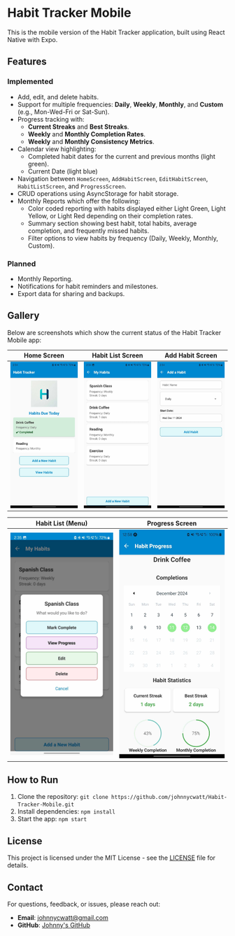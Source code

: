 # Habit Tracker Mobile

This is the mobile version of the Habit Tracker application, built using React Native with Expo.

## Features

### Implemented
- Add, edit, and delete habits.
- Support for multiple frequencies: **Daily**, **Weekly**, **Monthly**, and **Custom** (e.g., Mon-Wed-Fri or Sat-Sun).
- Progress tracking with:
    - **Current Streaks** and **Best Streaks**.
    - **Weekly** and **Monthly Completion Rates**.
    - **Weekly** and **Monthly Consistency Metrics**.
- Calendar view highlighting:
    - Completed habit dates for the current and previous months (light green).
    - Current Date (light blue) 
- Navigation between `HomeScreen`, `AddHabitScreen`, `EditHabitScreen`, `HabitListScreen`, and `ProgressScreen`.
- CRUD operations using AsyncStorage for habit storage.
- Monthly Reports which offer the following:
  - Color coded reporting with habits displayed either Light Green, Light Yellow, or Light Red depending on their completion rates.
  - Summary section showing best habit, total habits, average completion, and frequently missed habits.
  - Filter options to view habits by frequency (Daily, Weekly, Monthly, Custom).



### Planned
- Monthly Reporting.
- Notifications for habit reminders and milestones.
- Export data for sharing and backups.

## Gallery

Below are screenshots which show the current status of the Habit Tracker Mobile app:

| **Home Screen** | **Habit List Screen** | **Add Habit Screen** |
|------------------|-----------------------|-----------------------|
| ![Home Screen](./screenshots/homescreen.jpg) | ![Habit List Screen](./screenshots/HabitListScreen.jpg) | ![Add Habit Screen](./screenshots/AddHabitScreen.jpg) |

| **Habit List (Menu)**                                  | **Progress Screen** |
|--------------------------------------------------------|---------------------|
| ![Habit List Menu](./screenshots/HabitListScreen2.jpg) | ![Progress Screen](./screenshots/ProgressScreen.jpg) |

## How to Run
1. Clone the repository: `git clone https://github.com/johnnycwatt/Habit-Tracker-Mobile.git`
2. Install dependencies: `npm install`
3. Start the app: `npm start`

## License

This project is licensed under the MIT License - see the [LICENSE](LICENSE) file for details.

## Contact

For questions, feedback, or issues, please reach out:

- **Email**: [johnnycwatt@gmail.com](mailto:johnnycwatt@gmail.com)
- **GitHub**: [Johnny's GitHub](https://github.com/johnnycwatt)
